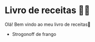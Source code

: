 # Livro de receitas :man_cook:

Olá! Bem vindo ao meu livro de receitas:wave:

- Strogonoff de frango 